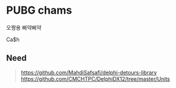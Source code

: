 # PUBG chams

오짱용 삐약삐약

Ca$h

## Need
>https://github.com/MahdiSafsafi/delphi-detours-library
https://github.com/CMCHTPC/DelphiDX12/tree/master/Units
